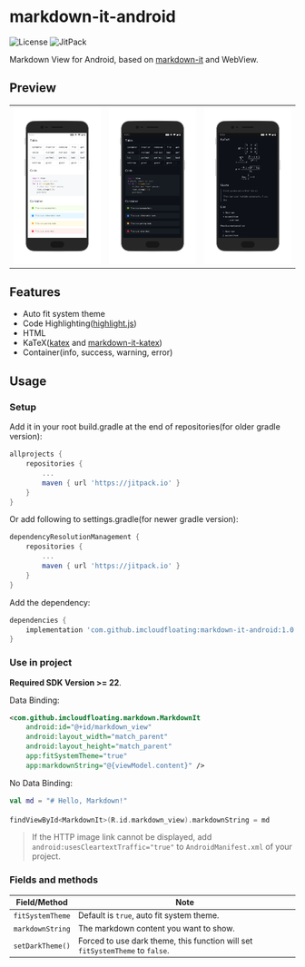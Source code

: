 # markdown-it-android

![License](https://img.shields.io/github/license/imcloudfloating/markdown-it-android)
![JitPack](https://jitpack.io/v/imcloudfloating/markdown-it-android.svg)


Markdown View for Android, based on [markdown-it](https://github.com/markdown-it/markdown-it) and WebView.

## Preview

<table>
    <tr>
        <td><img src="./assets/1.png" width="300em"></td>
        <td><img src="./assets/2.png" width="300em"></td>
        <td><img src="./assets/3.png" width="300em"></td>
    </tr>
</table>

## Features

- Auto fit system theme
- Code Highlighting([highlight.js](https://github.com/highlightjs/highlight.js))
- HTML
- KaTeX([katex](https://github.com/KaTeX/KaTeX) and [markdown-it-katex](https://github.com/waylonflinn/markdown-it-katex))
- Container(info, success, warning, error)

## Usage

### Setup

Add it in your root build.gradle at the end of repositories(for older gradle version):

```groovy
allprojects {
    repositories {
        ...
        maven { url 'https://jitpack.io' }
    }
}
```

Or add following to settings.gradle(for newer gradle version):

```groovy
dependencyResolutionManagement {
    repositories {
        ...
        maven { url 'https://jitpack.io' }
    }
}
```

Add the dependency:

```groovy
dependencies {
	implementation 'com.github.imcloudfloating:markdown-it-android:1.0.3'
}
```

### Use in project

**Required SDK Version >= 22**.

Data Binding:

```xml
<com.github.imcloudfloating.markdown.MarkdownIt
    android:id="@+id/markdown_view"
    android:layout_width="match_parent"
    android:layout_height="match_parent"
    app:fitSystemTheme="true"
    app:markdownString="@{viewModel.content}" />
```

No Data Binding:

```kotlin
val md = "# Hello, Markdown!"

findViewById<MarkdownIt>(R.id.markdown_view).markdownString = md
```

> If the HTTP image link cannot be displayed, add `android:usesCleartextTraffic="true"` to `AndroidManifest.xml` of your project.

### Fields and methods

| Field/Method     | Note                                                         |
| ---------------- | ------------------------------------------------------------ |
| `fitSystemTheme` | Default is `true`, auto fit system theme.                    |
| `markdownString` | The markdown content you want to show.                       |
| `setDarkTheme()` | Forced to use dark theme, this function will set `fitSystemTheme` to `false`. |
